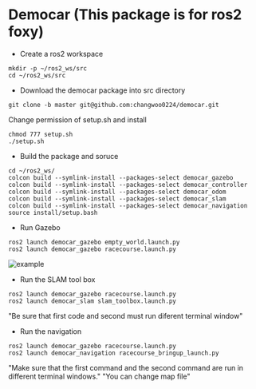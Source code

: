 # Democar (This package is for ros2 foxy)


* Create a ros2 workspace

```
mkdir -p ~/ros2_ws/src
cd ~/ros2_ws/src
```

* Download the democar package into src directory

```
git clone -b master git@github.com:changwoo0224/democar.git
```

Change permission of setup.sh and install
```
chmod 777 setup.sh
./setup.sh
```
* Build the package and soruce
```
cd ~/ros2_ws/
colcon build --symlink-install --packages-select democar_gazebo
colcon build --symlink-install --packages-select democar_controller
colcon build --symlink-install --packages-select democar_odom
colcon build --symlink-install --packages-select democar_slam
colcon build --symlink-install --packages-select democar_navigation
source install/setup.bash
```

* Run Gazebo

```
ros2 launch democar_gazebo empty_world.launch.py
ros2 launch democar_gazebo racecourse.launch.py
```

![example](https://github.com/user-attachments/assets/331b91b5-7aed-4daf-853e-b9f4cfd4c861)

* Run the SLAM tool box

```
ros2 launch democar_gazebo racecourse.launch.py
ros2 launch democar_slam slam_toolbox.launch.py
```
"Be sure that first code and second must run diferent terminal window"

* Run the navigation

```
ros2 launch democar_gazebo racecourse.launch.py
ros2 launch democar_navigation racecourse_bringup_launch.py
```
"Make sure that the first command and the second command are run in different terminal windows."
"You can change map file"


